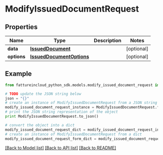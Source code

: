 # ModifyIssuedDocumentRequest



## Properties
Name | Type | Description | Notes
------------ | ------------- | ------------- | -------------
**data** | [**IssuedDocument**](IssuedDocument.md) |  | [optional] 
**options** | [**IssuedDocumentOptions**](IssuedDocumentOptions.md) |  | [optional] 

## Example

```python
from fattureincloud_python_sdk.models.modify_issued_document_request import ModifyIssuedDocumentRequest

# TODO update the JSON string below
json = "{}"
# create an instance of ModifyIssuedDocumentRequest from a JSON string
modify_issued_document_request_instance = ModifyIssuedDocumentRequest.from_json(json)
# print the JSON string representation of the object
print ModifyIssuedDocumentRequest.to_json()

# convert the object into a dict
modify_issued_document_request_dict = modify_issued_document_request_instance.to_dict()
# create an instance of ModifyIssuedDocumentRequest from a dict
modify_issued_document_request_form_dict = modify_issued_document_request.from_dict(modify_issued_document_request_dict)
```
[[Back to Model list]](../README.md#documentation-for-models) [[Back to API list]](../README.md#documentation-for-api-endpoints) [[Back to README]](../README.md)


